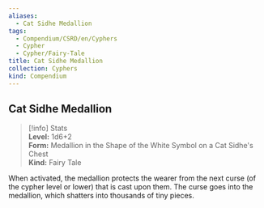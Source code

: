 ```yaml
---
aliases:
  - Cat Sidhe Medallion
tags:
  - Compendium/CSRD/en/Cyphers
  - Cypher
  - Cypher/Fairy-Tale
title: Cat Sidhe Medallion
collection: Cyphers
kind: Compendium
---
```

## Cat Sidhe Medallion  
>[!info] Stats  
> **Level:** 1d6+2  
> **Form:** Medallion in the Shape of the White Symbol on a Cat Sidhe's Chest  
> **Kind:** Fairy Tale
  
When activated, the medallion protects the wearer from the next curse (of the cypher level or lower) that is cast upon them. The curse goes into the medallion, which shatters into thousands of tiny pieces.
